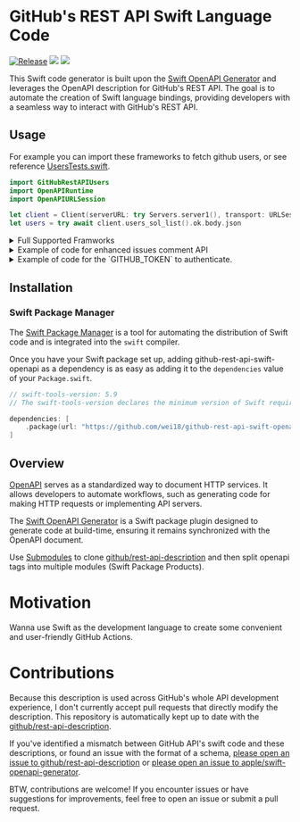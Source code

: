 # GitHub's REST API Swift Language Code

[![Release](https://img.shields.io/github/v/release/wei18/github-rest-api-swift-openapi)](https://github.com/wei18/github-rest-api-swift-openapi/releases)
[![](https://img.shields.io/endpoint?url=https%3A%2F%2Fswiftpackageindex.com%2Fapi%2Fpackages%2Fwei18%2Fgithub-rest-api-swift-openapi%2Fbadge%3Ftype%3Dswift-versions)](https://swiftpackageindex.com/wei18/github-rest-api-swift-openapi)
[![](https://img.shields.io/endpoint?url=https%3A%2F%2Fswiftpackageindex.com%2Fapi%2Fpackages%2Fwei18%2Fgithub-rest-api-swift-openapi%2Fbadge%3Ftype%3Dplatforms)](https://swiftpackageindex.com/wei18/github-rest-api-swift-openapi)


This Swift code generator is built upon the [Swift OpenAPI Generator](https://github.com/apple/swift-openapi-generator) and leverages the OpenAPI description for GitHub's REST API. The goal is to automate the creation of Swift language bindings, providing developers with a seamless way to interact with GitHub's REST API.

## Usage
For example you can import these frameworks to fetch github users, or see reference [UsersTests.swift](https://github.com/Wei18/github-rest-api-swift-openapi/blob/46bd7a951cd6a2bda9a9d26d843d55bb12f769c3/Tests/UsersTests/UsersTests.swift#L8-L15).
```swift
import GitHubRestAPIUsers
import OpenAPIRuntime
import OpenAPIURLSession

let client = Client(serverURL: try Servers.server1(), transport: URLSessionTransport()) 
let users = try await client.users_sol_list().ok.body.json 
```


<details>
<summary>Full Supported Framworks</summary>
    
```swift
import GitHubRestAPIActions
import GitHubRestAPIActivity
import GitHubRestAPIApps
import GitHubRestAPIBilling
import GitHubRestAPIChecks
import GitHubRestAPIClassroom
import GitHubRestAPICode_Scanning
import GitHubRestAPICodes_Of_Conduct
import GitHubRestAPICodespaces
import GitHubRestAPICopilot
import GitHubRestAPIDependabot
import GitHubRestAPIDependency_Graph
import GitHubRestAPIDesktop
import GitHubRestAPIEmojis
import GitHubRestAPIGists
import GitHubRestAPIGit
import GitHubRestAPIGitignore
import GitHubRestAPIInteractions
import GitHubRestAPIIssues
import GitHubRestAPILicenses
import GitHubRestAPIMarkdown
import GitHubRestAPIMerge_Queue
import GitHubRestAPIMeta
import GitHubRestAPIMigrations
import GitHubRestAPIOidc
import GitHubRestAPIOrgs
import GitHubRestAPIPackages
import GitHubRestAPIProjects
import GitHubRestAPIPulls
import GitHubRestAPIRate_Limit
import GitHubRestAPIReactions
import GitHubRestAPIRepos
import GitHubRestAPISearch
import GitHubRestAPISecret_Scanning
import GitHubRestAPISecurity_Advisories
import GitHubRestAPITeams
import GitHubRestAPIUsers
```
</details>

<details>
<summary>Example of code for enhanced issues comment API</summary>

```swift
// Usage.swift
// -
import Foundation
import GitHubRestAPIIssues
import OpenAPIRuntime
import OpenAPIURLSession
import HTTPTypes

struct GitHubRestAPIIssuesExtension {

    let owner: String

    let repo: String

    /// The issue number or pull number.
    let number: Int

    /// Update the comment if the anchor is found; otherwise, create it.
    func comment(anchor: String, body: String) async throws {
        let hidingContent = "<!-- Comment anchor: \(anchor) -->"
        let newBody = "\(body)\n\n\(hidingContent)"

        let client = Client(
            serverURL: try Servers.server1(),
            transport: URLSessionTransport(),
            middlewares: [AuthenticationMiddleware(token: nil)]
        )

        let comments = try await client.issues_sol_list_hyphen_comments(
            path: .init(owner: owner, repo: repo, issue_number: number)
        ).ok.body.json

        if let comment = comments.first(where: { $0.body?.contains(hidingContent) == true }) {
            _ = try await client.issues_sol_update_hyphen_comment(
                path: .init(owner: owner, repo: repo, comment_id: Components.Parameters.comment_hyphen_id(comment.id)),
                body: .json(.init(body: newBody))
            )
        } else {
            _ = try await client.issues_sol_create_hyphen_comment(
                path: .init(owner: owner, repo: repo, issue_number: number),
                body: .json(.init(body: newBody))
            )
        }
    }
}
```
</details>

<details>
<summary>Example of code for the `GITHUB_TOKEN` to authenticate.</summary>
    
```swift
import Foundation
import GitHubRestAPIUsers
import OpenAPIRuntime
import OpenAPIURLSession
import HTTPTypes

/// Example: ProcessInfo.processInfo.environment["GITHUB_TOKEN"] ?? ""
let token: String = "***"

let client = Client(
    serverURL: try Servers.server1(),
    transport: URLSessionTransport(),
    middlewares: [AuthenticationMiddleware(token: token)]
)

/// Injects an authorization header to every request.
struct AuthenticationMiddleware: ClientMiddleware {

    private let token: String

    init(token: String) {
        self.token = token
    }
    private var header: [String: String] { ["Authorization": "Bearer \(token)" ] }

    func intercept(
        _ request: HTTPRequest,
        body: HTTPBody?,
        baseURL: URL,
        operationID: String,
        next: @Sendable (HTTPRequest, HTTPBody?, URL) async throws -> (HTTPResponse, HTTPBody?)
    ) async throws -> (HTTPResponse, HTTPBody?) {
        var request = request
        request.headerFields.append(HTTPField(name: .authorization, value: "Bearer \(token)"))
        return try await next(request, body, baseURL)
    }

}
```
</details>

## Installation

### Swift Package Manager

The [Swift Package Manager](https://swift.org/package-manager/) is a tool for automating the distribution of Swift code and is integrated into the `swift` compiler.

Once you have your Swift package set up, adding github-rest-api-swift-openapi as a dependency is as easy as adding it to the `dependencies` value of your `Package.swift`.

```swift
// swift-tools-version: 5.9
// The swift-tools-version declares the minimum version of Swift required to build this package.

dependencies: [
    .package(url: "https://github.com/wei18/github-rest-api-swift-openapi.git", from: "1.0.0"),
]
```

## Overview

[OpenAPI](https://www.openapis.org/) serves as a standardized way to document HTTP services. It allows developers to automate workflows, such as generating code for making HTTP requests or implementing API servers. 

The [Swift OpenAPI Generator](https://github.com/apple/swift-openapi-generator) is a Swift package plugin designed to generate code at build-time, ensuring it remains synchronized with the OpenAPI document.

Use [Submodules](https://git-scm.com/book/en/v2/Git-Tools-Submodules) to clone [github/rest-api-description](https://github.com/github/rest-api-description) and then split openapi tags into multiple modules (Swift Package Products).

# Motivation

Wanna use Swift as the development language to create some convenient and user-friendly GitHub Actions.

# Contributions

Because this description is used across GitHub's whole API development experience, I don't currently accept pull requests that directly modify the description. This repository is automatically kept up to date with the [github/rest-api-description](https://github.com/github/rest-api-description).

If you've identified a mismatch between GitHub API's swift code and these descriptions, or found an issue with the format of a schema, [please open an issue to github/rest-api-description](https://github.com/github/rest-api-description/issues/new?template=schema-inaccuracy.md) or [please open an issue to apple/swift-openapi-generator](https://github.com/apple/swift-openapi-generator/issues).

BTW, contributions are welcome! If you encounter issues or have suggestions for improvements, feel free to open an issue or submit a pull request.
